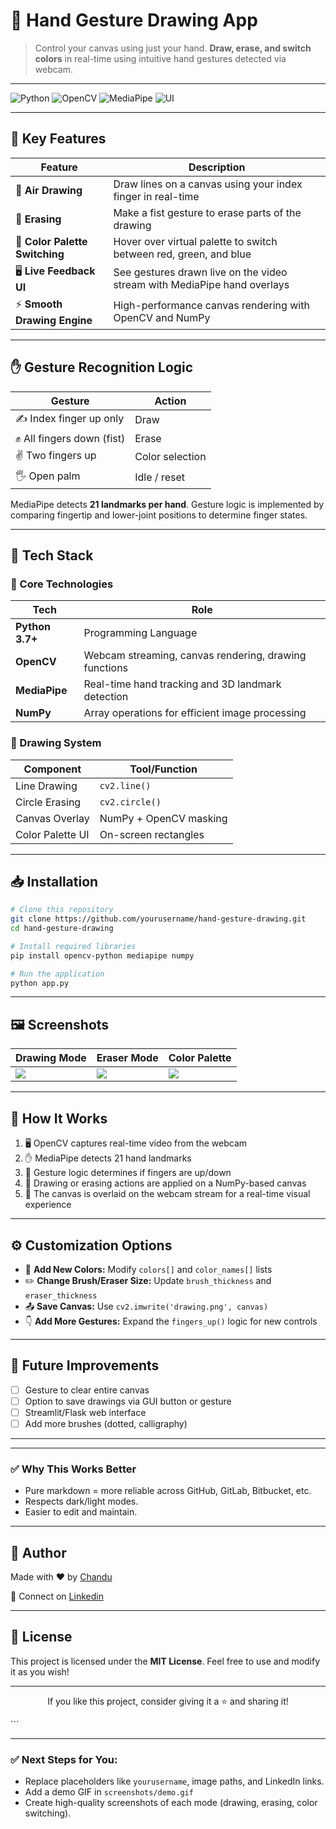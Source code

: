 

# 🎨 Hand Gesture Drawing App

> Control your canvas using just your hand.
> **Draw, erase, and switch colors** in real-time using intuitive hand gestures detected via webcam.

---

![Python](https://img.shields.io/badge/Python-3.7+-blue?logo=python\&logoColor=white)
![OpenCV](https://img.shields.io/badge/OpenCV-4.x-green?logo=opencv)
![MediaPipe](https://img.shields.io/badge/MediaPipe-Hands-red?logo=google)
![UI](https://img.shields.io/badge/UI-Realtime--Overlay-orange)



---

## 🧠 Key Features

| Feature                       | Description                                                                 |
|------------------------------|-----------------------------------------------------------------------------|
| 🎨 **Air Drawing**            | Draw lines on a canvas using your index finger in real-time                 |
| 🧼 **Erasing**                | Make a fist gesture to erase parts of the drawing                          |
| 🌈 **Color Palette Switching**| Hover over virtual palette to switch between red, green, and blue          |
| 🖥️ **Live Feedback UI**       | See gestures drawn live on the video stream with MediaPipe hand overlays   |
| ⚡ **Smooth Drawing Engine**  | High-performance canvas rendering with OpenCV and NumPy                    |

---

## ✋ Gesture Recognition Logic

| Gesture                          | Action            |
|----------------------------------|-------------------|
| ✍️ Index finger up only          | Draw              |
| ✊ All fingers down (fist)       | Erase             |
| ✌️ Two fingers up               | Color selection   |
| 🖐️ Open palm                    | Idle / reset      |

MediaPipe detects **21 landmarks per hand**. Gesture logic is implemented by comparing fingertip and lower-joint positions to determine finger states.

---

## 🔧 Tech Stack

### 🧪 Core Technologies

| Tech           | Role                                                   |
|----------------|--------------------------------------------------------|
| **Python 3.7+**| Programming Language                                   |
| **OpenCV**     | Webcam streaming, canvas rendering, drawing functions |
| **MediaPipe**  | Real-time hand tracking and 3D landmark detection     |
| **NumPy**      | Array operations for efficient image processing       |

### 🎨 Drawing System

| Component         | Tool/Function              |
|------------------|----------------------------|
| Line Drawing      | `cv2.line()`               |
| Circle Erasing    | `cv2.circle()`             |
| Canvas Overlay    | NumPy + OpenCV masking     |
| Color Palette UI  | On-screen rectangles       |

---

## 📥 Installation

```bash
# Clone this repository
git clone https://github.com/yourusername/hand-gesture-drawing.git
cd hand-gesture-drawing

# Install required libraries
pip install opencv-python mediapipe numpy

# Run the application
python app.py
````

---

## 🖼️ Screenshots

| Drawing Mode              | Eraser Mode                | Color Palette              |
| ------------------------- | -------------------------- | -------------------------- |
| ![](screenshots/draw.png) | ![](screenshots/erase.png) | ![](screenshots/color.png) |

---

## 🧩 How It Works

1. 🖥️ OpenCV captures real-time video from the webcam
2. ✋ MediaPipe detects 21 hand landmarks
3. 🧠 Gesture logic determines if fingers are up/down
4. 🎨 Drawing or erasing actions are applied on a NumPy-based canvas
5. 🔁 The canvas is overlaid on the webcam stream for a real-time visual experience

---

## ⚙️ Customization Options

* 🎯 **Add New Colors:** Modify `colors[]` and `color_names[]` lists
* ✏️ **Change Brush/Eraser Size:** Update `brush_thickness` and `eraser_thickness`
* 📤 **Save Canvas:** Use `cv2.imwrite('drawing.png', canvas)`
* 👇 **Add More Gestures:** Expand the `fingers_up()` logic for new controls

---

## 📅 Future Improvements

* [ ] Gesture to clear entire canvas
* [ ] Option to save drawings via GUI button or gesture
* [ ] Streamlit/Flask web interface
* [ ] Add more brushes (dotted, calligraphy)

---

---

### ✅ Why This Works Better

* Pure markdown = more reliable across GitHub, GitLab, Bitbucket, etc.
* Respects dark/light modes.
* Easier to edit and maintain.

---

## 🙋 Author

Made with ❤️ by [Chandu](https://github.com/venkat-0706)


🔗 Connect on [Linkedin](https://www.linkedin.com/in/chandu-0706)

---

## 📄 License

This project is licensed under the **MIT License**. Feel free to use and modify it as you wish!

---

<p align="center">
  If you like this project, consider giving it a ⭐ and sharing it!
</p>
```

---

### ✅ Next Steps for You:

* Replace placeholders like `yourusername`, image paths, and LinkedIn links.
* Add a demo GIF in `screenshots/demo.gif`
* Create high-quality screenshots of each mode (drawing, erasing, color switching).

